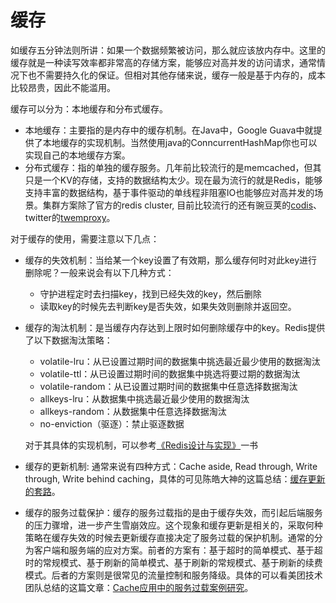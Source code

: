 # 缓存



如缓存五分钟法则所讲：如果一个数据频繁被访问，那么就应该放内存中。这里的缓存就是一种读写效率都非常高的存储方案，能够应对高并发的访问请求，通常情况下也不需要持久化的保证。但相对其他存储来说，缓存一般是基于内存的，成本比较昂贵，因此不能滥用。



缓存可以分为：本地缓存和分布式缓存。

* 本地缓存：主要指的是内存中的缓存机制。在Java中，Google Guava中就提供了本地缓存的实现机制。当然使用java的ConncurrentHashMap你也可以实现自己的本地缓存方案。
* 分布式缓存：指的单独的缓存服务。几年前比较流行的是memcached，但其只是一个KV的存储，支持的数据结构太少。现在最为流行的就是Redis，能够支持丰富的数据结构，基于事件驱动的单线程非阻塞IO也能够应对高并发的场景。集群方案除了官方的redis cluster, 目前比较流行的还有豌豆荚的[codis](https://github.com/wandoulabs/codis)、twitter的[twemproxy](https://github.com/twitter/twemproxy)。

对于缓存的使用，需要注意以下几点：

* 缓存的失效机制：当给某一个key设置了有效期，那么缓存何时对此key进行删除呢？一般来说会有以下几种方式：
  * 守护进程定时去扫描key，找到已经失效的key，然后删除
  * 读取key的时候先去判断key是否失效，如果失效则删除并返回空。

* 缓存的淘汰机制：是当缓存内存达到上限时如何删除缓存中的key。Redis提供了以下数据淘汰策略：
  * volatile-lru：从已设置过期时间的数据集中挑选最近最少使用的数据淘汰
  * volatile-ttl：从已设置过期时间的数据集中挑选将要过期的数据淘汰
  * volatile-random：从已设置过期时间的数据集中任意选择数据淘汰
  * allkeys-lru：从数据集中挑选最近最少使用的数据淘汰
  * allkeys-random：从数据集中任意选择数据淘汰
  * no-enviction（驱逐）：禁止驱逐数据

  对于其具体的实现机制，可以参考[《Redis设计与实现》](http://redisbook.com/)一书

* 缓存的更新机制: 通常来说有四种方式：Cache aside, Read through, Write through, Write behind caching，具体的可见陈皓大神的这篇总结：[缓存更新的套路](http://coolshell.cn/articles/17416.html)。
* 缓存的服务过载保护：缓存的服务过载指的是由于缓存失效，而引起后端服务的压力骤增，进一步产生雪崩效应。这个现象和缓存更新是相关的，采取何种策略在缓存失效的时候去更新缓存直接决定了服务过载的保护机制。通常的分为客户端和服务端的应对方案。前者的方案有：基于超时的简单模式、基于超时的常规模式、基于刷新的简单模式、基于刷新的常规模式、基于刷新的续费模式。后者的方案则是很常见的流量控制和服务降级。具体的可以看美团技术团队总结的这篇文章：[Cache应用中的服务过载案例研究](http://mp.weixin.qq.com/s?__biz=MjM5NjQ5MTI5OA==&mid=2651745239&idx=1&sn=60490558770ade79fd9f1e88f9c7c0ac&scene=1&srcid=0617o5PapWXlKUP4OxSzA7KE#rd)。

